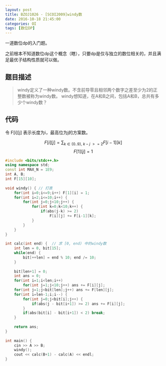 ```yaml
---
layout: post
title: BZOJ1026 - [SCOI2009]windy数
date: 2016-10-18 21:45:00
categories: OI
tags: [数位DP]
---
```


一道数位dp的入门题。

之前根本不知道数位dp这个概念（瞎），只要dp是仅与独立的数位相关的，并且满足最优子结构性质就可以做。

## 题目描述
> windy定义了一种windy数。不含前导零且相邻两个数字之差至少为2的正整数被称为windy数。 windy想知道，在A和B之间，包括A和B，总共有多少个windy数？

## 代码
令 F[i][j] 表示长度为i，最高位为j的方案数。

$$ F[i][j] = \sum _{ k \in \{0..9\}, \ k - j \ >= 2 }{ F[i-1][k] } $$
$$ F[1][j] = 1 $$

```cpp
#include <bits/stdc++.h>
using namespace std;
const int MAX_N = 1E9;
int A, B;
int F[15][10];
 
void windy() { // 打表
    for(int i=0;i<=9;i++) F[1][i] = 1;
    for(int i=2;i<=10;i++) {
        for(int j=0;j<10;j++) {
            for(int k=0;k<10;k++) {
                if(abs(j-k) >= 2)
                    F[i][j] += F[i-1][k];
            }
        }
    }
}
 
int calc(int end) {  // 求 [0, end) 中的windy数
    int len = 0, bit[15];
    while(end) {
        bit[++len] = end % 10; end /= 10;
    }
 
    bit[len+1] = 0;
    int ans = 0;
    for(int i=1;i<len;i++)
        for(int j=1;j<10;j++) ans += F[i][j];
    for(int j=1;j<bit[len];j++) ans += F[len][j];
    for(int i=len-1;i;i--) {
        for(int j=0;j<bit[i];j++) {
            if(abs(j - bit[i+1]) >= 2) ans += F[i][j];
        }
        if(abs(bit[i] - bit[i+1]) < 2) break;
    }
 
    return ans;
}
 
int main() {
    cin >> A >> B;
    windy();
    cout << calc(B+1) - calc(A) << endl;
}
```

